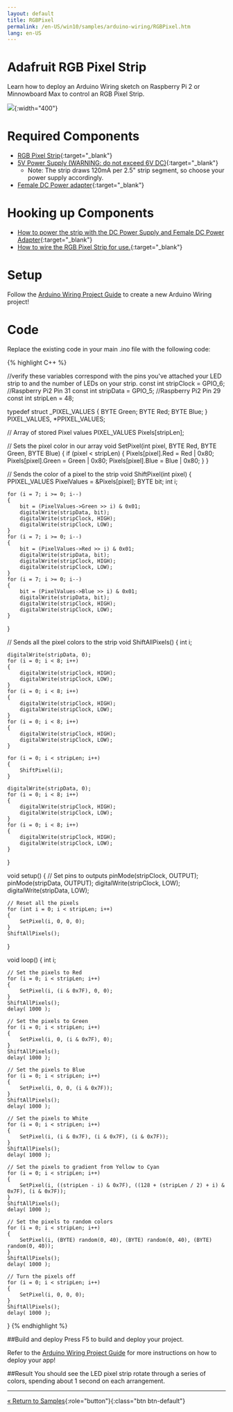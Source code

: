 ```yaml
---
layout: default
title: RGBPixel
permalink: /en-US/win10/samples/arduino-wiring/RGBPixel.htm
lang: en-US
---
```


# Adafruit RGB Pixel Strip
Learn how to deploy an Arduino Wiring sketch on Raspberry Pi 2 or Minnowboard Max to control an RGB Pixel Strip.

![]({{site.baseurl}}/Resources/images/RGBPixel.jpg){:width="400"}

# Required Components
* [RGB Pixel Strip](http://www.adafruit.com/products/306){:target="_blank"}
* [5V Power Supply (WARNING: do not exceed 6V DC)](http://www.adafruit.com/products/276){:target="_blank"}
    * Note: The strip draws 120mA per 2.5" strip segment, so choose your power supply accordingly.
* [Female DC Power adapter](http://www.adafruit.com/products/368){:target="_blank"}

# Hooking up Components
* [How to power the strip with the DC Power Supply and Female DC Power Adapter](https://learn.adafruit.com/digital-led-strip/powering){:target="_blank"}
* [How to wire the RGB Pixel Strip for use.](https://learn.adafruit.com/digital-led-strip/wiring){:target="_blank"}

# Setup

Follow the [Arduino Wiring Project Guide]({{site.baseurl}}/{{page.lang}}/win10/ArduinoWiringProjectGuide.htm) to create a new Arduino Wiring project!

# Code

Replace the existing code in your main .ino file with the following code:

{% highlight C++ %}

//verify these variables correspond with the pins you've attached your LED strip to and the number of LEDs on your strip.
const int stripClock = GPIO_6;	//Raspberry Pi2 Pin 31
const int stripData = GPIO_5;	//Raspberry Pi2 Pin 29
const int stripLen = 48;

typedef struct _PIXEL_VALUES {
    BYTE Green;
    BYTE Red;
    BYTE Blue;
} PIXEL_VALUES, *PPIXEL_VALUES;

// Array of stored Pixel values
PIXEL_VALUES Pixels[stripLen];

// Sets the pixel color in our array
void SetPixel(int pixel, BYTE Red, BYTE Green, BYTE Blue)
{
    if (pixel < stripLen)
    {
        Pixels[pixel].Red = Red | 0x80;
        Pixels[pixel].Green = Green | 0x80;
        Pixels[pixel].Blue = Blue | 0x80;
    }
}

// Sends the color of a pixel to the strip
void ShiftPixel(int pixel)
{
    PPIXEL_VALUES PixelValues = &Pixels[pixel];
    BYTE bit;
    int i;

    for (i = 7; i >= 0; i--)
    {
        bit = (PixelValues->Green >> i) & 0x01;
        digitalWrite(stripData, bit);
        digitalWrite(stripClock, HIGH);
        digitalWrite(stripClock, LOW);
    }
    for (i = 7; i >= 0; i--)
    {
        bit = (PixelValues->Red >> i) & 0x01;
        digitalWrite(stripData, bit);
        digitalWrite(stripClock, HIGH);
        digitalWrite(stripClock, LOW);
    }
    for (i = 7; i >= 0; i--)
    {
        bit = (PixelValues->Blue >> i) & 0x01;
        digitalWrite(stripData, bit);
        digitalWrite(stripClock, HIGH);
        digitalWrite(stripClock, LOW);
    }
}

// Sends all the pixel colors to the strip
void ShiftAllPixels()
{
    int i;

    digitalWrite(stripData, 0);
    for (i = 0; i < 8; i++)
    {
        digitalWrite(stripClock, HIGH);
        digitalWrite(stripClock, LOW);
    }
    for (i = 0; i < 8; i++)
    {
        digitalWrite(stripClock, HIGH);
        digitalWrite(stripClock, LOW);
    }
    for (i = 0; i < 8; i++)
    {
        digitalWrite(stripClock, HIGH);
        digitalWrite(stripClock, LOW);
    }

    for (i = 0; i < stripLen; i++)
    {
        ShiftPixel(i);
    }

    digitalWrite(stripData, 0);
    for (i = 0; i < 8; i++)
    {
        digitalWrite(stripClock, HIGH);
        digitalWrite(stripClock, LOW);
    }
    for (i = 0; i < 8; i++)
    {
        digitalWrite(stripClock, HIGH);
        digitalWrite(stripClock, LOW);
    }
}

void setup()
{
    // Set pins to outputs
    pinMode(stripClock, OUTPUT);
    pinMode(stripData, OUTPUT);
    digitalWrite(stripClock, LOW);
    digitalWrite(stripData, LOW);

    // Reset all the pixels
    for (int i = 0; i < stripLen; i++)
    {
        SetPixel(i, 0, 0, 0);
    }
    ShiftAllPixels();
}

void loop()
{
    int i;

    // Set the pixels to Red
    for (i = 0; i < stripLen; i++)
    {
        SetPixel(i, (i & 0x7F), 0, 0);
    }
    ShiftAllPixels();
    delay( 1000 );

    // Set the pixels to Green
    for (i = 0; i < stripLen; i++)
    {
        SetPixel(i, 0, (i & 0x7F), 0);
    }
    ShiftAllPixels();
    delay( 1000 );

    // Set the pixels to Blue
    for (i = 0; i < stripLen; i++)
    {
        SetPixel(i, 0, 0, (i & 0x7F));
    }
    ShiftAllPixels();
    delay( 1000 );

    // Set the pixels to White
    for (i = 0; i < stripLen; i++)
    {
        SetPixel(i, (i & 0x7F), (i & 0x7F), (i & 0x7F));
    }
    ShiftAllPixels();
    delay( 1000 );

    // Set the pixels to gradient from Yellow to Cyan
    for (i = 0; i < stripLen; i++)
    {
        SetPixel(i, ((stripLen - i) & 0x7F), ((128 + (stripLen / 2) + i) & 0x7F), (i & 0x7F));
    }
    ShiftAllPixels();
    delay( 1000 );

    // Set the pixels to random colors
    for (i = 0; i < stripLen; i++)
    {
        SetPixel(i, (BYTE) random(0, 40), (BYTE) random(0, 40), (BYTE) random(0, 40));
    }
    ShiftAllPixels();
    delay( 1000 );

    // Turn the pixels off
    for (i = 0; i < stripLen; i++)
    {
        SetPixel(i, 0, 0, 0);
    }
    ShiftAllPixels();
    delay( 1000 );
}
{% endhighlight %}

##Build and deploy
Press F5 to build and deploy your project.

Refer to the [Arduino Wiring Project Guide]({{site.baseurl}}/{{page.lang}}/win10/ArduinoWiringProjectGuide.htm) for more instructions on how to deploy your app!

##Result
You should see the LED pixel strip rotate through a series of colors, spending about 1 second on each arrangement.

---

[&laquo; Return to Samples](SampleApps.htm){:role="button"}{:class="btn btn-default"}
